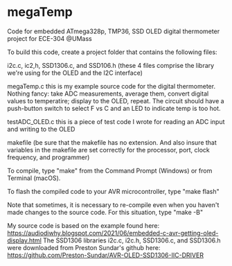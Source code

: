 # megaTemp
Code for embedded ATmega328p, TMP36, SSD OLED digital thermometer project for ECE-304 @UMass


To build this code, create a project folder that contains the following files:

i2c.c, ic2,h, SSD1306.c, and SSD106.h (these 4 files comprise the library we're using for the OLED and the I2C interface)

megaTemp.c this is my example source code for the digital thermometer. Nothing fancy: take ADC measurements, average them, convert digital values to temperatire; display to the OLED, repeat. The circuit should have a push-button switch to select F vs C and an LED to indicate temp is too hot.

testADC_OLED.c this is a piece of test code I wrote for reading an ADC input and writing to the OLED

makefile (be sure that the makefile has no extension. And also insure that variables in the makefile are set correctly for the processor, port, clock frequency, and programmer) 

To compile, type "make" from the Command Prompt (Windows) or from Terminal (macOS).

To flash the compiled code to your AVR microcontroller, type "make flash"

Note that sometimes, it is necessary to re-compile even when you haven't made changes to the 
source code. For this situation, type "make -B"

My source code is based on the example found here:
https://audiodiwhy.blogspot.com/2021/06/embedded-c-avr-getting-oled-display.html
The SSD1306 libraries i2c.c, i2c.h, SSD1306.c, and SSD1306.h were downloaded from Preston Sundar's github here: 
https://github.com/Preston-Sundar/AVR-OLED-SSD1306-IIC-DRIVER


